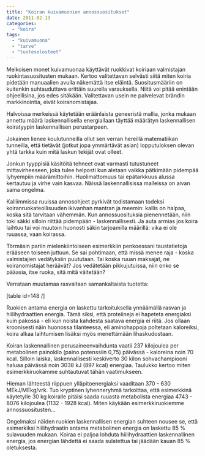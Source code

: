 ```yaml
---
title: "Koiran kuivamuonien annossuositukset"
date: 2011-02-13
categories: 
  - "koira"
tags: 
  - "kuivamuona"
  - "tarve"
  - "tuoteselosteet"
---
```


Melkoisen monet kuivamuonaa käyttävät ruokkivat koiriaan valmistajan ruokintasuositusten mukaan. Kertoo valitettavan selvästi siitä miten koiria pidetään manuaalien avulla näkemättä itse eläintä. Suositusmääriin on kuitenkin suhtauduttava erittäin suurella varauksella. Niitä voi pitää enintään ohjeellisina, jos edes sitäkään. Valitettavan usein ne palvelevat brändin markkinointia, eivät koiranomistajaa.

<!--more-->

Halvoissa merkeissä käytetään eräänlaista geneeristä mallia, jonka mukaan annettu määrä laskennallisella energiallaan täyttää määrätyn laskennallisen koiratyypin laskennallisen perustarpeen.

Jokainen lienee koulutunneilla ollut sen verran hereillä matematiikan tunneilla, että tietävät (jotkut jopa ymmärtävät asian) lopputuloksen olevan yhtä tarkka kuin mitä laskun tekijät ovat olleet.

Jonkun tyyppisiä käsitöitä tehneet ovat varmasti tutustuneet mittavirheeseen, joka tulee helposti kun aletaan vaikka pätkimään pidempää lyhyempiin määrämittoihin. Huolimattomuus tai epätarkkuus alussa kertautuu ja virhe vain kasvaa. Näissä laskennallisissa malleissa on aivan sama ongelma.

Kalliimmissa ruuissa annosohjeet pyrkivät todistamaan todeksi koiranruokateollisuuden ikivanhan mantran ja meemin: kallis on halpaa, koska sitä tarvitaan vähemmän. Kun annossuosituksia pienennetään, niin toki säkki silloin riittää pidempään - laskennallisesti. Ja auta armias jos koira laihtuu tai voi muutoin huonosti säkin tarjoamilla määrillä: vika ei ole ruuassa, vaan koirassa.

Törmäsin pariin mielenkiintoiseen esimerkkiin penkoessani taustatietoja erääseen toiseen juttuun. Se sai pohtimaan, että missä menee raja - koska valmistajien vedätyksiin puututaan. Tai koska ruuan maksajat, ne koiranomistajat heräävät? Jos vedätetään pikkujutuissa, niin onko se pääasia, itse ruoka, sitä mitä väitetään?

Verrataan muutamaa rasvaltaan samankaltaista tuotetta:

\[table id=148 /\]

Ruokien antama energia on laskettu tarkoituksella ynnäämällä rasvan ja hiilihydraattien energia. Tämä siksi, että proteiineja ei hapeteta energiaksi kuin pakossa - eli kun noista kahdesta saatava energia ei riitä. Jos ollaan kroonisesti näin huonossa tilanteessa, eli aminohappoja poltetaan kaloreiksi, koira alkaa laihtumisen lisäksi myös menettämään lihaskudostaan.

Koiran laskennallinen perusaineenvaihdunta vaatii 237 kilojoulea per metabolinen painokilo (paino potenssiin 0,75) päivässä - kaloreina noin 70 kcal. Silloin laiska, laskennallisesti keskiverto 30 kilon sohvachampiooni haluaa päivässä noin 3038 kJ (897 kcal) energiaa. Taulukko kertoo miten esimerkkiruokamme suhtautuvat tähän vaatimukseen.

Hieman lähteestä riippuen ylläpitoenergiaksi vaaditaan 370 - 630 MEkJ/MEkg/vrk. Tuo kryptinen lyhenneryhmä tarkoittaa, että esimerkkinä käytetylle 30 kg koiralle pitäisi saada ruuasta metabolista energiaa 4743 - 8076 kilojoulea (1132 - 1928 kcal). Miten käykään esimerkkiruokiemme annossuositusten...

Ongelmaksi näiden ruokien laskennallisen energian suhteen nousee se, että esimerkiksi hiilihydraatin antama metabolinen energia on laskettu 85 % sulavuuden mukaan. Koiraa ei paljoa lohduta hiilihydraattien laskennallinen energia, jos energian lähdettä ei saada sulatettua tai jäädään kauan 85 % oletuksesta.
